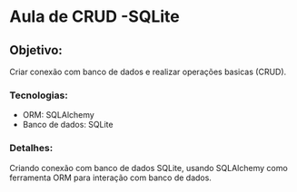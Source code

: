 # Aula de CRUD -SQLite

## Objetivo:
Criar conexão com banco de dados e realizar operações basicas (CRUD).

### Tecnologias:
- ORM: SQLAlchemy
- Banco de dados: SQLite

### Detalhes:
Criando conexão com banco de dados SQLite, usando SQLAlchemy como ferramenta 
ORM para interação com banco de dados.